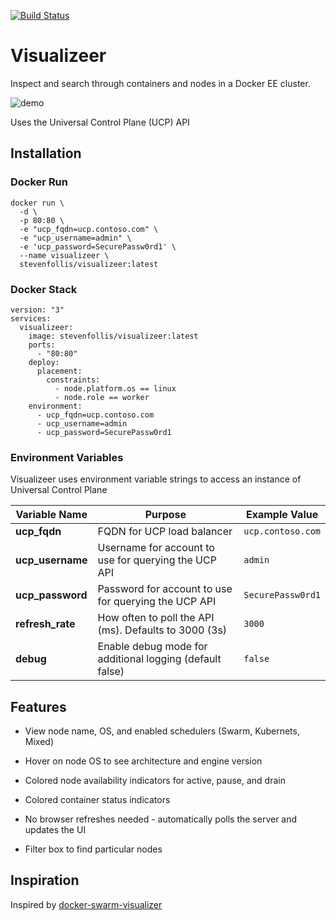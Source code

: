 [![Build Status](https://stevenfollis.visualstudio.com/_apis/public/build/definitions/3ac656a6-63d4-488c-b8f9-f4e1c88cdb58/6/badge)](https://stevenfollis.visualstudio.com/Visualizeer/_build/index?definitionId=3ac656a6-63d4-488c-b8f9-f4e1c88cdb58)

# Visualizeer

Inspect and search through containers and nodes in a Docker EE cluster.

![demo](./images/visualizeer.gif)

Uses the Universal Control Plane (UCP) API

## Installation

### Docker Run

```
docker run \
  -d \
  -p 80:80 \
  -e "ucp_fqdn=ucp.contoso.com" \
  -e "ucp_username=admin" \
  -e 'ucp_password=SecurePassw0rd1' \
  --name visualizeer \
  stevenfollis/visualizeer:latest
```

### Docker Stack

```
version: "3"
services:
  visualizeer:
    image: stevenfollis/visualizeer:latest
    ports:
      - "80:80"
    deploy:
      placement:
        constraints:
          - node.platform.os == linux
          - node.role == worker
    environment:
      - ucp_fqdn=ucp.contoso.com
      - ucp_username=admin
      - ucp_password=SecurePassw0rd1
```

### Environment Variables
Visualizeer uses environment variable strings to access an instance of Universal Control Plane

| Variable Name | Purpose | Example Value |
|---|---|---|
| **ucp_fqdn** | FQDN for UCP load balancer | `ucp.contoso.com` |
| **ucp_username** | Username for account to use for querying the UCP API | `admin` |
| **ucp_password** | Password for account to use for querying the UCP API | `SecurePassw0rd1` |
| **refresh_rate** | How often to poll the API (ms). Defaults to 3000 (3s) | `3000` |
| **debug** | Enable debug mode for additional logging (default false) | `false` |

## Features

* View node name, OS, and enabled schedulers (Swarm, Kubernets, Mixed)

* Hover on node OS to see architecture and engine version

* Colored node availability indicators for active, pause, and drain

* Colored container status indicators

* No browser refreshes needed - automatically polls the server and updates the UI

* Filter box to find particular nodes


## Inspiration

Inspired by [docker-swarm-visualizer](https://github.com/dockersamples/docker-swarm-visualizer)
